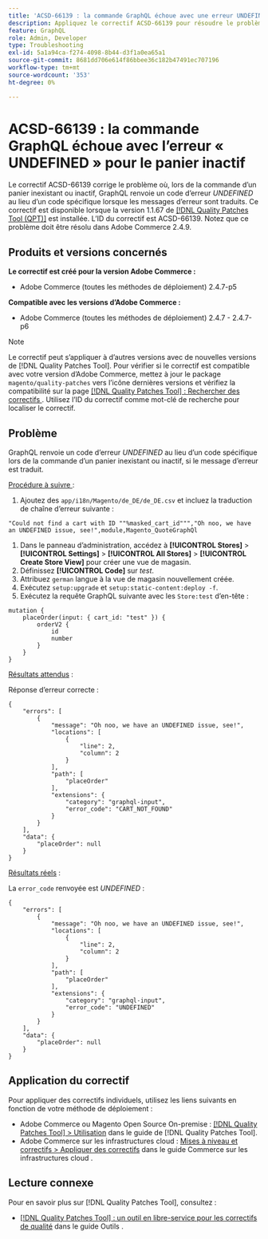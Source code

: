 ```yaml
---
title: 'ACSD-66139 : la commande GraphQL échoue avec une erreur UNDEFINED pour le panier inactif'
description: Appliquez le correctif ACSD-66139 pour résoudre le problème d’Adobe Commerce où, lors de la commande d’un panier inexistant ou inactif, GraphQL renvoie un code d’erreur UNDEFINED au lieu d’un code spécifique lorsque les messages d’erreur sont traduits.
feature: GraphQL
role: Admin, Developer
type: Troubleshooting
exl-id: 5a1a94ca-f274-4098-8b44-d3f1a0ea65a1
source-git-commit: 8681dd706e614f86bbee36c182b47491ec707196
workflow-type: tm+mt
source-wordcount: '353'
ht-degree: 0%

---
```


# ACSD-66139 : la commande GraphQL échoue avec l’erreur « UNDEFINED » pour le panier inactif

Le correctif ACSD-66139 corrige le problème où, lors de la commande d’un panier inexistant ou inactif, GraphQL renvoie un code d’erreur *UNDEFINED* au lieu d’un code spécifique lorsque les messages d’erreur sont traduits. Ce correctif est disponible lorsque la version 1.1.67 de [[!DNL Quality Patches Tool (QPT)]](/help/tools/quality-patches-tool/quality-patches-tool-to-self-serve-quality-patches.md) est installée. L’ID du correctif est ACSD-66139. Notez que ce problème doit être résolu dans Adobe Commerce 2.4.9.

## Produits et versions concernés

**Le correctif est créé pour la version Adobe Commerce :**

* Adobe Commerce (toutes les méthodes de déploiement) 2.4.7-p5

**Compatible avec les versions d’Adobe Commerce :**

* Adobe Commerce (toutes les méthodes de déploiement) 2.4.7 - 2.4.7-p6

>[!NOTE]
>
>Le correctif peut s’appliquer à d’autres versions avec de nouvelles versions de [!DNL Quality Patches Tool]. Pour vérifier si le correctif est compatible avec votre version d’Adobe Commerce, mettez à jour le package `magento/quality-patches` vers l’icône dernières versions et vérifiez la compatibilité sur la page [[!DNL Quality Patches Tool] : Rechercher des correctifs ](https://experienceleague.adobe.com/tools/commerce-quality-patches/index.html). Utilisez l’ID du correctif comme mot-clé de recherche pour localiser le correctif.

## Problème

GraphQL renvoie un code d’erreur *UNDEFINED* au lieu d’un code spécifique lors de la commande d’un panier inexistant ou inactif, si le message d’erreur est traduit.

<u>Procédure à suivre </u> :

1. Ajoutez des `app/i18n/Magento/de_DE/de_DE.csv` et incluez la traduction de chaîne d’erreur suivante :

```
"Could not find a cart with ID ""%masked_cart_id""","Oh noo, we have an UNDEFINED issue, see!",module,Magento_QuoteGraphQl
```

1. Dans le panneau d’administration, accédez à **[!UICONTROL Stores]** > **[!UICONTROL Settings]** > **[!UICONTROL All Stores]** > **[!UICONTROL Create Store View]** pour créer une vue de magasin.
1. Définissez **[!UICONTROL Code]** sur *test*.
1. Attribuez `german` langue à la vue de magasin nouvellement créée.
1. Exécutez `setup:upgrade` et `setup:static-content:deploy -f`.
1. Exécutez la requête GraphQL suivante avec les `Store:test` d’en-tête :

```
mutation {
    placeOrder(input: { cart_id: "test" }) {
        orderV2 {
            id
            number
        }
    }
}
```

<u>Résultats attendus</u> :

Réponse d’erreur correcte :

```
{
    "errors": [
        {
            "message": "Oh noo, we have an UNDEFINED issue, see!",
            "locations": [
                {
                    "line": 2,
                    "column": 2
                }
            ],
            "path": [
                "placeOrder"
            ],
            "extensions": {
                "category": "graphql-input",
                "error_code": "CART_NOT_FOUND"
            }
        }
    ],
    "data": {
        "placeOrder": null
    }
}
```

<u>Résultats réels</u> :

La `error_code` renvoyée est *UNDEFINED* :

```
{
    "errors": [
        {
            "message": "Oh noo, we have an UNDEFINED issue, see!",
            "locations": [
                {
                    "line": 2,
                    "column": 2
                }
            ],
            "path": [
                "placeOrder"
            ],
            "extensions": {
                "category": "graphql-input",
                "error_code": "UNDEFINED"
            }
        }
    ],
    "data": {
        "placeOrder": null
    }
}
```

## Application du correctif

Pour appliquer des correctifs individuels, utilisez les liens suivants en fonction de votre méthode de déploiement :

* Adobe Commerce ou Magento Open Source On-premise : [[!DNL Quality Patches Tool] > Utilisation](/help/tools/quality-patches-tool/usage.md) dans le guide de [!DNL Quality Patches Tool].
* Adobe Commerce sur les infrastructures cloud : [Mises à niveau et correctifs > Appliquer des correctifs](https://experienceleague.adobe.com/docs/commerce-cloud-service/user-guide/develop/upgrade/apply-patches.html) dans le guide Commerce sur les infrastructures cloud .

## Lecture connexe

Pour en savoir plus sur [!DNL Quality Patches Tool], consultez :

* [[!DNL Quality Patches Tool] : un outil en libre-service pour les correctifs de qualité](/help/tools/quality-patches-tool/quality-patches-tool-to-self-serve-quality-patches.md) dans le guide Outils .
